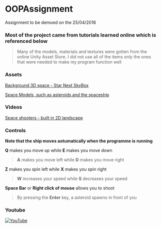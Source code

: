 # OOPAssignment
Assignment to be demoed on the 25/04/2018

### Most of the project came from tutorials learned online which is referenced below
>Many of the models, materials and textures were gotten from the online Unity Asset Store. I did not use all of the items
>only the ones that were needed to make my program function well

### Assets
[Background 3D space - Star Nest SkyBox](https://assetstore.unity.com/packages/vfx/shaders/star-nest-skybox-63726)

[Space Models, such as asteroids and the spaceship](https://assetstore.unity.com/packages/essentials/tutorial-projects/space-shooter-tutorial-13866)

### Videos
[Space shooters - built in 2D landscape](https://unity3d.com/learn/tutorials/s/space-shooter-tutorial)

### Controls
**Note that the ship moves aotumatically when the programme is running**

**Q** makes you move up while **E** makes you move down
>**A** makes you move left while **D** makes you move right

**Z** makes you spin left while **X** makes you spin right
>**W** increases your speed while **S** decreases your speed

**Space Bar** or **Right click of mouse** allows you to shoot
>By pressing the **Enter** key, a asteroid spawns in front of you

### Youtube
[![YouTube](https://youtu.be/Sfo_O9aujiI/0.jpg)](https://www.youtube.com/watch?v=Sfo_O9aujiI)